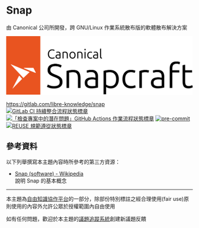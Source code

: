 # Snap

由 Canonical 公司所開發，跨 GNU/Linux 作業系統散布版的軟體散布解決方案

![產品標誌](doc-assets/Snapcraft-Logo-Light@2x.png "產品標誌，於 Canonical Logo Guidelines 規定下使用")

<https://gitlab.com/libre-knowledge/snap>  
[![GitLab CI 持續整合流程狀態標章](https://gitlab.com/libre-knowledge/snap/badges/main/pipeline.svg?ignore_skipped=true "點擊查看 GitLab CI 持續整合流程的運行狀態")](https://gitlab.com/libre-knowledge/snap/-/commits/main) [![「檢查專案中的潛在問題」GitHub Actions 作業流程狀態標章](https://github.com/libre-knowledge/snap/actions/workflows/check-potential-problems.yml/badge.svg "本專案使用 GitHub Actions 自動化檢查專案中的潛在問題")](https://github.com/libre-knowledge/snap/actions/workflows/check-potential-problems.yml) [![pre-commit](https://img.shields.io/badge/pre--commit-enabled-brightgreen?logo=pre-commit&logoColor=white "本專案使用 pre-commit 檢查專案中的潛在問題")](https://github.com/pre-commit/pre-commit) [![REUSE 規範遵從狀態標章](https://api.reuse.software/badge/gitlab.com/libre-knowledge/snap "本專案遵從 REUSE 規範降低軟體授權合規成本")](https://api.reuse.software/info/gitlab.com/libre-knowledge/snap)

## 參考資料

以下列舉撰寫本主題內容時所參考的第三方資源：

* [Snap (software) - Wikipedia](https://en.wikipedia.org/wiki/Snap_(software))  
  說明 Snap 的基本概念

---

本主題為[自由知識協作平台](https://gitlab.com/libre-knowledge/libre-knowledge)的一部分，除部份特別標註之經合理使用(fair use)原則使用的內容外允許公眾於授權範圍內自由使用

如有任何問題，歡迎於本主題的[議題追蹤系統](https://gitlab.com/libre-knowledge/snap/-/issues)創建新議題反饋
